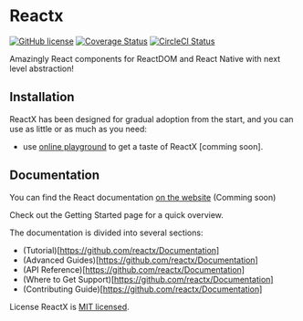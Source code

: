 # Reactx
[![GitHub license](https://img.shields.io/badge/license-MIT-blue.svg)](https://github.com/reactx/reactx/blob/master/LICENSE)
[![Coverage Status](https://coveralls.io/repos/github/reactx/reactx/badge.svg)](https://coveralls.io/github/reactx/reactx)
[![CircleCI Status](https://circleci.com/gh/facebook/react.svg?style=shield&circle-token=:circle-token)](https://circleci.com/gh/reactx/reactx)

Amazingly React components for ReactDOM and React Native with next level abstraction!

## Installation
ReactX has been designed for gradual adoption from the start, and you can use as little or as much as you need:

 - use [online playground](https://codesandbox.io) to get a taste of ReactX [comming soon].

 ## Documentation
 You can find the React documentation [on the website](https://github.com/reactx/Documentation) (Comming soon)

 Check out the Getting Started page for a quick overview.

The documentation is divided into several sections:

 - (Tutorial)[https://github.com/reactx/Documentation]
 - (Advanced Guides)[https://github.com/reactx/Documentation]
 - (API Reference)[https://github.com/reactx/Documentation]
 - (Where to Get Support)[https://github.com/reactx/Documentation]
 - (Contributing Guide)[https://github.com/reactx/Documentation]


License
ReactX is [MIT licensed](https://github.com/reactx/reactx/blob/master/LICENSE).